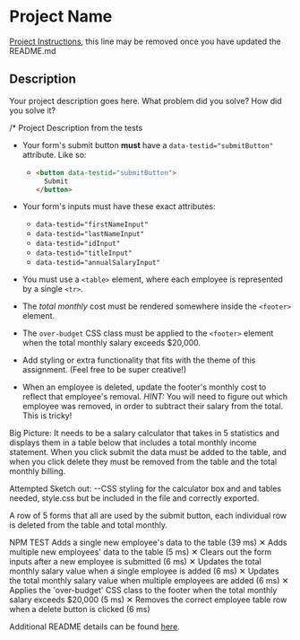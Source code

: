 # Project Name

[Project Instructions](./INSTRUCTIONS.md), this line may be removed once you have updated the README.md

## Description

Your project description goes here. What problem did you solve? How did you solve it?

/*
Project Description from the tests
* Your form's submit button **must** have a `data-testid="submitButton"` attribute. Like so:
  * ```html
    <button data-testid="submitButton">
      Submit
    </button>
    ```
* Your form's inputs must have these exact attributes:
    * `data-testid="firstNameInput"`
    * `data-testid="lastNameInput"`
    * `data-testid="idInput"`
    * `data-testid="titleInput"`
    * `data-testid="annualSalaryInput"`
* You must use a `<table>` element, where each employee is represented by a single `<tr>`.
* The *total monthly* cost must be rendered somewhere inside the `<footer>` element.
* The `over-budget` CSS class must be applied to the `<footer>` element when the total monthly salary exceeds $20,000.

* Add styling or extra functionality that fits with the theme of this assignment. (Feel free to be super creative!)

* When an employee is deleted, update the footer's monthly cost to reflect that employee's removal. _HINT:_ You will need to figure out which employee was removed, in order to subtract their salary from the total. This is tricky! 


Big Picture:
It needs to be a salary calculator that takes in 5 statistics and displays them in a table below that includes a total monthly income statement. When you click submit the data must be added to the table, and when you click delete they must be removed from the table and the total monthly billing.

Attempted Sketch out:
--CSS styling for the calculator box and and tables needed, style.css but be included in the file and correctly exported.

A row of 5 forms that all are used by the submit button, each individual row is deleted from the table and total monthly.

NPM TEST
 Adds a single new employee's data to the table (39 ms)
    ✕ Adds multiple new employees' data to the table (5 ms)
    ✕ Clears out the form inputs after a new employee is submitted (6 ms)
    ✕ Updates the total monthly salary value when a single employee is added (6 ms)
    ✕ Updates the total monthly salary value when multiple employees are added (6 ms)
    ✕ Applies the 'over-budget' CSS class to the footer when the total monthly salary exceeds $20,000 (5 ms)
    ✕ Removes the correct employee table row when a delete button is clicked (6 ms)



Additional README details can be found [here](https://github.com/PrimeAcademy/readme-template/blob/master/README.md).

